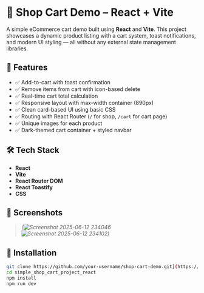 # 🛒 Shop Cart Demo – React + Vite

A simple eCommerce cart demo built using **React** and **Vite**. This project showcases a dynamic product listing with a cart system, toast notifications, and modern UI styling — all without any external state management libraries.

## 🚀 Features

- ✅ Add-to-cart with toast confirmation
- ✅ Remove items from cart with icon-based delete
- ✅ Real-time cart total calculation
- ✅ Responsive layout with max-width container (890px)
- ✅ Clean card-based UI using basic CSS
- ✅ Routing with React Router (`/` for shop, `/cart` for cart page)
- ✅ Unique images for each product
- ✅ Dark-themed cart container + styled navbar

## 🛠️ Tech Stack

- **React**
- **Vite**
- **React Router DOM**
- **React Toastify**
- **CSS**

## 📸 Screenshots

> _(![Screenshot 2025-06-12 234046](https://github.com/user-attachments/assets/007f1deb-6c25-49f2-809e-c66fadd20bd7) ![Screenshot 2025-06-12 234102](https://github.com/user-attachments/assets/8c608e6f-0a6f-481f-badf-e18c69223673))_

## 🔧 Installation

```bash
git clone https://github.com/your-username/shop-cart-demo.git](https://github.com/DevBehindYou/simple_shop_cart_project_react.git
cd simple_shop_cart_project_react
npm install
npm run dev
